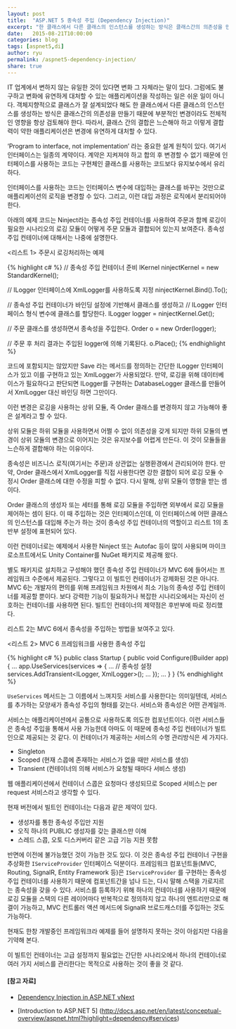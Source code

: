 ```yaml
---
layout: post
title:  "ASP.NET 5 종속성 주입 (Dependency Injection)"
excerpt: "한 클래스에서 다른 클래스의 인스턴스를 생성하는 방식은 클래스간의 의존성을 만들기 때문에 부분적인 변경이라도 전체적인 영향을 항상 검토해야 한다. 따라서, 클래스 간의 결합은 느슨해야 하고 이렇게 결합력이 약한 애플리케이션은 변경에 유연하게 대처할 수 있다."
date:   2015-08-21T10:00:00
categories: blog
tags: [aspnet5,di]
author: ryu
permalink: /aspnet5-dependency-injection/
share: true
---
```


IT 업계에서 변하지 않는 유일한 것이 있다면 변화 그 자체라는 말이 있다. 그럼에도 불구하고 변화에 유연하게 대처할 수 있는 애플리케이션을 작성하는 일은 쉬운 일이 아니다. 객체지향적으로 클래스가 잘 설계되었다 해도 한 클래스에서 다른 클래스의 인스턴스를 생성하는 방식은 클래스간의 의존성을 만들기 때문에 부분적인 변경이라도 전체적인 영향을 항상 검토해야 한다. 따라서, 클래스 간의 결합은 느슨해야 하고 이렇게 결합력이 약한 애플리케이션은 변경에 유연하게 대처할 수 있다.

‘Program to interface, not implementation’ 라는 중요한 설계 원칙이 있다. 여기서 인터페이스는 일종의 계약이다. 계약은 지켜져야 하고 합의 후 변경할 수 없기 때문에 인터페이스를 사용하는 코드는 구현체인 클래스를 사용하는 코드보다 유지보수에서 유리하다.

인터페이스를 사용하는 코드는 인터페이스 변수에 대입하는 클래스를 바꾸는 것만으로 애플리케이션의 로직을 변경할 수 있다. 그리고, 이런 대입 과정은 로직에서 분리되어야 한다.

아래의 예제 코드는 Ninject라는 종속성 주입 컨테이너를 사용하여 주문과 함께 로깅이 필요한 시나리오의 로깅 모듈이 어떻게 주문 모듈과 결합되어 있는지 보여준다. 종속성 주입 컨테이너에 대해서는 나중에 설명한다.

<리스트 1> 주문시 로깅처리하는 예제

{% highlight c# %}
// 종속성 주입 컨테이너 준비
IKernel ninjectKernel = new StandardKernel();

// ILogger 인터페이스에 XmlLogger를 사용하도록 지정
ninjectKernel.Bind<ILogger>().To<XmlLogger>();

// 종속성 주입 컨테이너가 바인딩 설정에 기반해서 클래스를 생성하고
// ILogger 인터페이스 형식 변수에 클래스를 할당한다.
ILogger logger = ninjectKernel.Get<ILogger>();

// 주문 클래스를 생성하면서 종속성을 주입한다.
Order o = new Order(logger);

// 주문 후 처리 결과는 주입된 logger에 의해 기록된다.
o.Place();
{% endhighlight %}

코드에 포함되지는 않았지만 Save 라는 메서드를 정의하는 간단한 ILogger 인터페이스가 있고 이를 구현하고 있는 XmlLogger가 사용되었다. 만약, 로깅을 위해 데이터베이스가 필요하다고 판단되면 ILogger를 구현하는 DatabaseLogger 클래스를 만들어서 XmlLogger 대신 바인딩 하면 그만이다. 

이런 변경은 로깅을 사용하는 상위 모듈, 즉 Order 클래스를 변경하지 않고 가능해야 좋은 설계라고 할 수 있다. 

상위 모듈은 하위 모듈을 사용하면서 어쩔 수 없이 의존성을 갖게 되지만 하위 모듈의 변경이 상위 모듈의 변경으로 이어지는 것은 유지보수를 어렵게 만든다. 이 것이 모듈들을 느슨하게 결합해야 하는 이유이다. 

종속성은 비즈니스 로직(여기서는 주문)과 상관없는 실행환경에서 관리되어야 한다. 만약, Order 클래스에서 XmlLogger를 직접 사용한다면 강한 결합이 되어 로깅 모듈 수정시 Order 클래스에 대한 수정을 피할 수 없다. 다시 말해, 상위 모듈이 영향을 받는 셈이다. 

Order 클래스의 생성자 또는 세터를 통해 로깅 모듈을 주입하면 외부에서 로깅 모듈을 제어하는 셈이 된다. 이 때 주입하는 것은 인터페이스인데, 이 인터페이스에 어떤 클래스의 인스턴스를 대입해 주는가 하는 것이 종속성 주입 컨테이너의 역할이고 리스트 1의 초반부 설정에 표현되어 있다.

이런 컨테이너로는 예제에서 사용한 Ninject 또는 Autofac 등이 많이 사용되며 마이크로소프트에서도 Unity Container를 NuGet 패키지로 제공해 왔다. 

별도 패키지로 설치하고 구성해야 했던 종속성 주입 컨테이너가 MVC 6에 들어서는 프레임워크 수준에서 제공된다. 그렇다고 이 빌트인 컨테이너가 강제화된 것은 아니다. MVC 6는 개발자의 편의를 위해 프레임워크 차원에서 최소 기능의 종속성 주입 컨테이너를 제공할 뿐이다. 보다 강력한 기능이 필요하거나 복잡한 시나리오에서는 자신이 선호하는 컨테이너를 사용하면 된다. 빌트인 컨테이너의 제약점은 후반부에 따로 정리했다.

리스트 2는 MVC 6에서 종속성을 주입하는 방법을 보여주고 있다.

<리스트 2> MVC 6 프레임워크를 사용한 종속성 주입

{% highlight c# %}
public class Startup
{
    public void Configure(IBuilder app)
    {
        ...
        app.UseServices(services =>
        {
            ...
            // 종속성 설정
            services.AddTransient<ILogger, XmlLogger>();
            ...
        });
        ...
    }
}
{% endhighlight %}

`UseServices` 메서드는 그 이름에서 느껴지듯 서비스를 사용한다는 의미일텐데, 서비스를 추가하는 모양새가 종속성 주입의 형태를 갖는다. 서비스와 종속성은 어떤 관계일까.

서비스는 애플리케이션에서 공통으로 사용하도록 의도한 컴포넌트이다. 이런 서비스들은 종속성 주입을 통해서 사용 가능한데 아마도 이 때문에 종속성 주입 컨테이너가 빌트인으로 제공되는 것 같다. 이 컨테이너가 제공하는 서비스의 수명 관리방식은 세 가지다.

* Singleton
* Scoped  (현재 스콥에 존재하는 서비스가 없을 때만 서비스를 생성) 
* Transient (컨테이너의 의해 서비스가 요청될 때마다 서비스 생성)

웹 애플리케이션에서 컨테이너 스콥은 요청마다 생성되므로 Scoped 서비스는 per request 서비스라고 생각할 수 있다.

현재 버전에서 빌트인 컨테이너는 다음과 같은 제약이 있다.

* 생성자를 통한 종속성 주입만 지원
* 오직 하나의 PUBLIC 생성자를 갖는 클래스만 이해
* 스레드 스콥, 오토 디스커버리 같은 고급 기능 지원 못함

반면에 이전에 불가능했던 것이 가능한 것도 있다. 이 것은 종속성 주입 컨테이너 구현을 추상화한 `IServiceProvider` 인터페이스 덕분이다. 프레임워크 컴포넌트들(MVC, Routing, SignalR, Entity Framework 등)은 `IServiceProvider` 를 구현하는 종속성 주입 컨테이너를 사용하기 때문에 컴포넌트간을 넘나 드는, 다시 말해 스택을 가로지르는 종속성을 갖을 수 있다. 서비스를 등록하기 위해 하나의 컨테이너를 사용하기 때문에 로깅 모듈을 스택의 다른 레이어마다 반복적으로 정의하지 않고 하나의 엔트리만으로 해결이 가능하고, MVC 컨트롤러 액션 메서드에 SignalR 브로드캐스터를 주입하는 것도 가능하다.

현재도 한창 개발중인 프레임워크라 예제를 들어 설명하지 못하는 것이 아쉽지만 다음을 기약해 본다.

이 빌트인 컨테이너는 고급 설정까지 필요없는 간단한 시나리오에서 하나의 컨테이너로 여러 가지 서비스를 관리한다는 목적으로 사용하는 것이 좋을 것 같다. 


#### [참고 자료]

* [Dependency Injection in ASP.NET vNext](http://blogs.msdn.com/b/webdev/archive/2014/06/17/dependency-injection-in-asp-net-vnext.aspx)

* [Introduction to ASP.NET 5]
(http://docs.asp.net/en/latest/conceptual-overview/aspnet.html?highlight=dependency#services)



